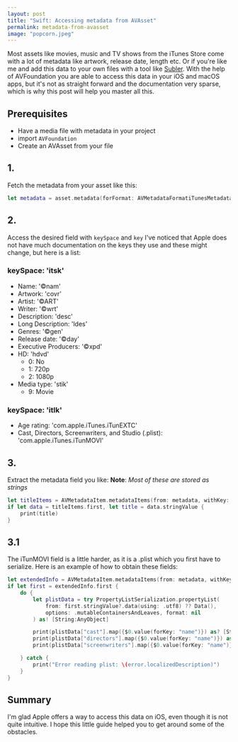 ```yaml
---
layout: post
title: "Swift: Accessing metadata from AVAsset"
permalink: metadata-from-avasset
image: "popcorn.jpeg"
---
```


Most assets like movies, music and TV shows from the iTunes Store come with a lot of metadata like artwork, release date, length etc. Or if you're like me and add this data to your own files with a tool like [Subler](https://www.google.com/url?sa=t&rct=j&q=&esrc=s&source=web&cd=1&cad=rja&uact=8&ved=2ahUKEwiXpMWS4JvdAhWHCDQIHa8VCF0QFjAAegQICRAB&url=https%3A%2F%2Fsubler.org%2F&usg=AOvVaw09odXAxlUbLRCMCmOdxzBM). 
With the help of AVFoundation you are able to access this data in your iOS and macOS apps, but it's not as straight forward and the documentation very sparse, which is why this post will help you master all this. 

## Prerequisites
- Have a media file with metadata in your project
- import `AVFoundation`
- Create an AVAsset from your file

## 1.
Fetch the metadata from your asset like this:
```swift
let metadata = asset.metadata(forFormat: AVMetadataFormatiTunesMetadata)
```

## 2. 
Access the desired field with `keySpace` and `key`
I've noticed that Apple does not have much documentation on the keys they use and these might change, but here is a list:

### keySpace: 'itsk'
- Name: '©nam'
- Artwork: 'covr'
- Artist: '©ART'
- Writer: '©wrt'
- Description: 'desc'
- Long Description: 'ldes'
- Genres: '©gen'
- Release date: '©day'
- Executive Producers: '©xpd'
- HD: 'hdvd'
    - 0: No
    - 1: 720p
    - 2: 1080p
- Media type: 'stik'
    - 9: Movie

### keySpace: 'itlk'
- Age rating: 'com.apple.iTunes.iTunEXTC'
- Cast, Directors, Screenwriters, and Studio (.plist):  'com.apple.iTunes.iTunMOVI'

## 3. 
Extract the metadata field you like: 
**Note**: *Most of these are stored as strings*
```swift
let titleItems = AVMetadataItem.metadataItems(from: metadata, withKey: "©nam", keySpace: "itsk")
if let data = titleItems.first, let title = data.stringValue {
    print(title)
}
```
    
## 3.1
The iTunMOVI field is a little harder, as it is a .plist which you first have to serialize. Here is an example of how to obtain these fields:
```swift
let extendedInfo = AVMetadataItem.metadataItems(from: metadata, withKey: "com.apple.iTunes.iTunMOVI", keySpace: "itlk")
if let first = extendedInfo.first {
    do {
        let plistData = try PropertyListSerialization.propertyList(
            from: first.stringValue?.data(using: .utf8) ?? Data(), 
            options: .mutableContainersAndLeaves, format: nil
        ) as! [String:AnyObject]

        print(plistData["cast"].map({$0.value(forKey: "name")}) as? [String] ?? [])
        print(plistData["directors"].map({$0.value(forKey: "name")}) as? [String] ?? [])
        print(plistData["screenwriters"].map({$0.value(forKey: "name")}) as? [String] ?? [])

    } catch {
        print("Error reading plist: \(error.localizedDescription)")
    }
}
```


## Summary
I'm glad Apple offers a way to access this data on iOS, even though it is not quite intuitive. I hope this little guide helped you to get around some of the obstacles. 